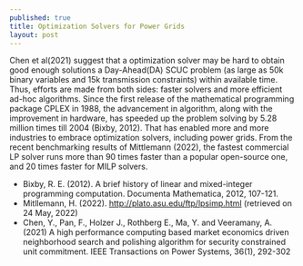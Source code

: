 ```yaml
---
published: true
title: Optimization Solvers for Power Grids
layout: post
---
```


Chen et al(2021) suggest that a optimization solver may be hard to obtain good enough solutions a Day-Ahead(DA) SCUC problem
(as large as 50k binary variables and 15k transmission constraints) within available time. 
Thus, efforts are made from both sides: faster solvers and more efficient ad-hoc algorithms. 
Since the first release of the mathematical programming package CPLEX in 1988, the advancement in algorithm, 
along with the improvement in hardware, has speeded up the problem solving by 5.28 million times till 2004 (Bixby, 2012).
That has enabled more and more industries to embrace optimization solvers, including power grids. 
From the recent benchmarking results of Mittlemann (2022), the fastest commercial LP solver runs more than 90 times faster than 
a popular open-source one, and 20 times faster for MILP solvers. 





* Bixby, R. E. (2012). A brief history of linear and mixed-integer programming computation. Documenta Mathematica, 2012, 107-121.
* Mitllemann, H. (2022). http://plato.asu.edu/ftp/lpsimp.html (retrieved on 24 May, 2022)
* Chen, Y., Pan, F., Holzer J., Rothberg E., Ma, Y. and Veeramany, A. (2021) A high performance computing based market economics driven 
  neighborhood search and polishing algorithm for security constrained unit commitment. IEEE Transactions on Power Systems, 36(1), 292-302
